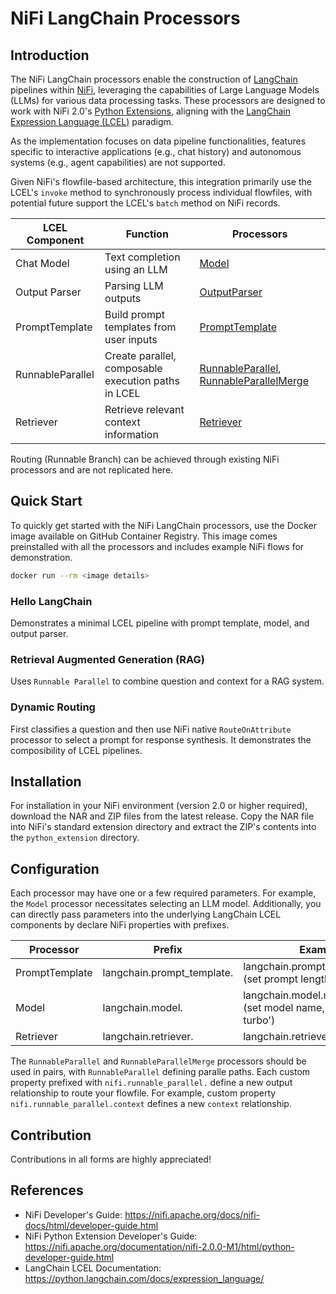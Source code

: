 # NiFi LangChain Processors

## Introduction

The NiFi LangChain processors enable the construction of [LangChain](https://python.langchain.com/docs/get_started/introduction) pipelines within [NiFi](https://nifi.apache.org/), leveraging the capabilities of Large Language Models (LLMs) for various data processing tasks. These processors are designed to work with NiFi 2.0's [Python Extensions](https://github.com/apache/nifi/tree/main/nifi-python-extensions), aligning with the [LangChain Expression Language (LCEL)](https://python.langchain.com/docs/expression_language/) paradigm. 

As the implementation focuses on data pipeline functionalities, features specific to interactive applications (e.g., chat history) and autonomous systems (e.g., agent capabilities) are not supported.

Given NiFi's flowfile-based architecture, this integration primarily use the LCEL's `invoke` method to synchronously process individual flowfiles, with potential future support the LCEL's `batch` method on NiFi records.

| LCEL Component | Function | Processors |
| --- | --- | --- |
| Chat Model | Text completion using an LLM | [Model](extensions/nifi-langchain-module/src/main/python/model/Model.py) |
| Output Parser | Parsing LLM outputs | [OutputParser](extensions/nifi-langchain-module/src/main/python/output-parser/OutputParser.py) |
| PromptTemplate | Build prompt templates from user inputs | [PromptTemplate](extensions/nifi-langchain-module/src/main/python/prompt-template/PromptTemplate.py) |
| RunnableParallel | Create parallel, composable execution paths in LCEL | [RunnableParallel](extensions/nifi-langchain-helper/nifi-langchain-helper-processors/src/main/java/com/apex974/nifi/processors/langchain-helper/RunnableParallel.java), [RunnableParallelMerge](extensions/nifi-langchain-helper/nifi-langchain-helper-processors/src/main/java/com/apex974/nifi/processors/langchain-helper/RunnableParallelMerge.java) |
| Retriever | Retrieve relevant context information | [Retriever](extensions/nifi-langchain-module/src/main/python/retriever/Retriever.py) |

Routing (Runnable Branch) can be achieved through existing NiFi processors and are not replicated here.

## Quick Start

To quickly get started with the NiFi LangChain processors, use the Docker image available on GitHub Container Registry. This image comes preinstalled with all the processors and includes example NiFi flows for demonstration.

```bash
docker run --rm <image details>
```

### Hello LangChain

Demonstrates a minimal LCEL pipeline with prompt template, model, and output parser.

### Retrieval Augmented Generation (RAG)

Uses `Runnable Parallel` to combine question and context for a RAG system.

### Dynamic Routing

First classifies a question and then use NiFi native `RouteOnAttribute` processor to select a prompt for response synthesis. It demonstrates the composibility of LCEL pipelines.

## Installation

For installation in your NiFi environment (version 2.0 or higher required), download the NAR and ZIP files from the latest release. Copy the NAR file into NiFi's standard extension directory and extract the ZIP's contents into the `python_extension` directory.

## Configuration

Each processor may have one or a few required parameters. For example, the `Model` processor necessitates selecting an LLM model. Additionally, you can directly pass parameters into the underlying LangChain LCEL components by declare NiFi properties with prefixes.

| Processor | Prefix | Examples |
| --- | --- | --- |
| PromptTemplate | langchain.prompt_template. | langchain.prompt_template.length (set prompt length) |
| Model | langchain.model. | langchain.model.model_name (set model name, e.g. 'gpt-4-turbo') |
| Retriever | langchain.retriever. | langchain.retriever. |

The `RunnableParallel` and `RunnableParallelMerge` processors should be used in pairs, with `RunnableParallel` defining paralle paths. Each custom property prefixed with `nifi.runnable_parallel.` define a new output relationship to route your flowfile. For example, custom property `nifi.runnable_parallel.context` defines a new `context` relationship.

## Contribution

Contributions in all forms are highly appreciated!

## References

- NiFi Developer's Guide: https://nifi.apache.org/docs/nifi-docs/html/developer-guide.html
- NiFi Python Extension Developer's Guide: https://nifi.apache.org/documentation/nifi-2.0.0-M1/html/python-developer-guide.html
- LangChain LCEL Documentation: https://python.langchain.com/docs/expression_language/